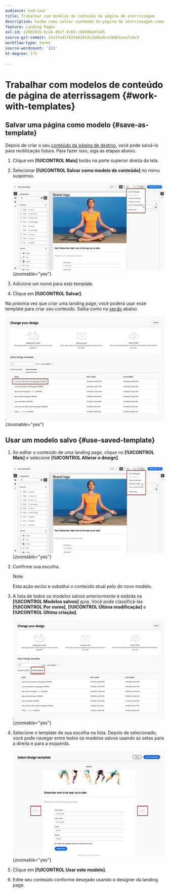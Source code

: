 ```yaml
---
audience: end-user
title: Trabalhar com modelos de conteúdo de página de aterrissagem
description: Saiba como salvar conteúdo da página de aterrissagem como um modelo de design e reutilizá-lo no Campaign Web
feature: Landing Pages
exl-id: 2298265b-6ca6-461f-8c69-c60d98e8f445
source-git-commit: e5a17ad1f8316d201dc3b4bc6ce20d61aea7a9c9
workflow-type: tm+mt
source-wordcount: '213'
ht-degree: 17%

---
```


# Trabalhar com modelos de conteúdo de página de aterrissagem {#work-with-templates}

## Salvar uma página como modelo {#save-as-template}

Depois de criar o seu [conteúdo da página de destino](lp-content.md), você pode salvá-lo para reutilização futura. Para fazer isso, siga as etapas abaixo.

1. Clique em **[!UICONTROL Mais]** botão na parte superior direita da tela.

1. Selecionar **[!UICONTROL Salvar como modelo de conteúdo]** no menu suspenso.

   ![](assets/lp-save-as-template.png){zoomable=&quot;yes&quot;}

1. Adicione um nome para este template.

1. Clique em **[!UICONTROL Salvar]**.

Na próxima vez que criar uma landing page, você poderá usar esse template para criar seu conteúdo. Saiba como na [seção](#use-saved-template) abaixo.

![](assets/lp-saved-template.png){zoomable=&quot;yes&quot;}

## Usar um modelo salvo {#use-saved-template}

<!--Not for GA?-->

1. Ao editar o conteúdo de uma landing page, clique no **[!UICONTROL Mais]** e selecione **[!UICONTROL Alterar o design]**.

   ![](assets/lp-change-your-design.png){zoomable=&quot;yes&quot;}

1. Confirme sua escolha.

   >[!NOTE]
   >
   >Esta ação exclui e substitui o conteúdo atual pelo do novo modelo.

1. A lista de todos os modelos salvos anteriormente é exibida na **[!UICONTROL Modelos salvos]** guia. Você pode classificá-las **[!UICONTROL Por nome]**, **[!UICONTROL Última modificação]** e **[!UICONTROL Última criação]**.

   ![](assets/lp-saved-templates.png){zoomable=&quot;yes&quot;}

1. Selecione o template de sua escolha na lista. Depois de selecionado, você pode navegar entre todos os modelos salvos usando as setas para a direita e para a esquerda.

   ![](assets/lp-select-saved-template.png){zoomable=&quot;yes&quot;}

1. Clique em **[!UICONTROL Usar este modelo]**.

1. Edite seu conteúdo conforme desejado usando o designer da landing page.

<!--Primary page templates and subpage templates are managed separately, meaning that you cannot use a primary page template to create a subpage, and vice versa. TBC in Web user interface-->
